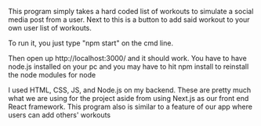 This program simply takes a hard coded list of workouts to simulate a social media post from a user. Next to this is a button to add said workout to your own user list of workouts.


To run it, you just type "npm start" on the cmd line.

Then open up http://localhost:3000/ and it should work. You have to have node.js installed on your pc and you may have to hit npm install to reinstall the node modules for node

I used HTML, CSS, JS, and Node.js on my backend. These are pretty much what we are using for the project aside from using Next.js as our front end React framework. This program also is similar to a feature of our app where users can add others' workouts 